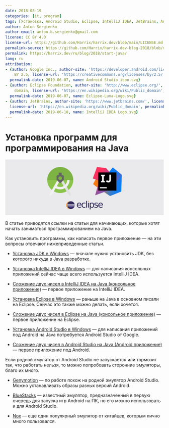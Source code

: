 ```yaml
---
date: 2018-08-19
categories: [it, program]
tags: [Установка, Android Studio, Eclipse, IntelliJ IDEA, JetBrains, Android, Java]
author: Anton Sergienko
author-email: anton.b.sergienko@gmail.com
license: CC BY 4.0
license-url: https://github.com/Harrix/harrix.dev/blob/main/LICENSE.md
permalink-source: https://github.com/Harrix/harrix.dev-blog-2018/blob/main/start-java/start-java.md
permalink: https://harrix.dev/ru/blog/2018/start-java/
lang: ru
attribution:
- {author: Google Inc., author-site: 'https://developer.android.com/license', license: CC
    BY 2.5, license-url: 'https://creativecommons.org/licenses/by/2.5/', permalink: 'https://commons.wikimedia.org/wiki/File:Android_Studio_icon.svg',
  permalink-date: 2019-06-07, name: Android Studio icon.svg}
- {author: Eclipse Foundation, author-site: 'http://www.eclipse.org/', license: Public
    domain, license-url: 'https://en.wikipedia.org/wiki/Public_domain', permalink: 'https://commons.wikimedia.org/wiki/File:Eclipse-Luna-Logo.svg',
  permalink-date: 2019-06-07, name: Eclipse-Luna-Logo.svg}
- {author: JetBrains, author-site: 'https://www.jetbrains.com/', license: Public domain,
  license-url: 'https://en.wikipedia.org/wiki/Public_domain', permalink: 'https://commons.wikimedia.org/wiki/File:IntelliJ_IDEA_Logo.svg',
  permalink-date: 2019-06-10, name: IntelliJ IDEA Logo.svg}
---
```


# Установка программ для программирования на Java

![Featured image](featured-image.svg)

В статье приводятся ссылки на статьи для начинающих, которые хотят начать заниматься программированием на Java.

Как установить программы, как написать первое приложение — на эти вопросы отвечают нижеприведенные статьи.

- [Установка JDK в Windows](https://github.com/Harrix/harrix.dev-blog-2019/blob/main/install-jdk-on-windows/install-jdk-on-windows.md) <!-- https://harrix.dev/ru/blog/2019/install-jdk-on-windows/ --> — вначале нужно установить JDK, без которого никуда в Java разработке.

- [Установка IntelliJ IDEA в Windows](https://github.com/Harrix/harrix.dev-blog-2019/blob/main/install-intellij-idea/install-intellij-idea.md) <!-- https://harrix.dev/ru/blog/2019/install-intellij-idea/ --> — для написания консольных приложений сейчас чаще всего используется IntelliJ IDEA.

- [Сложение двух чисел в IntelliJ IDEA на Java (консольное приложение)](https://github.com/Harrix/harrix.dev-blog-2019/blob/main/add-2-num-intellij-idea/add-2-num-intellij-idea.md) <!-- https://harrix.dev/ru/blog/2019/add-2-num-intellij-idea/ --> — первое приложение на IntelliJ IDEA.

- [Установка Eclipse в Windows](https://github.com/Harrix/harrix.dev-blog-2014/blob/main/install-eclipse-java/install-eclipse-java.md) <!-- https://harrix.dev/ru/blog/2014/install-eclipse-java/ --> — раньше на Java в основном писали на Eclipse. Сейчас это также можно делать, если хочется.

- [Сложение двух чисел в Eclipse на Java (консольное приложение)](https://github.com/Harrix/harrix.dev-blog-2015/blob/main/add-2-num-eclipse-java/add-2-num-eclipse-java.md) <!-- https://harrix.dev/ru/blog/2015/add-2-num-eclipse-java/ --> — первое приложение на Eclipse.

- [Установка Android Studio в Windows](https://github.com/Harrix/harrix.dev-blog-2019/blob/main/install-android-studio/install-android-studio.md) <!-- https://harrix.dev/ru/blog/2019/install-android-studio/ --> — для написания приложений под Android на Java потребуется Android Studio от Google.

- [Сложение двух чисел в Android Studio на Java (Android приложение)](https://github.com/Harrix/harrix.dev-blog-2019/blob/main/add-2-num-android/add-2-num-android.md) <!-- https://harrix.dev/ru/blog/2019/add-2-num-android/ --> — первое приложение под Android.

Если родной эмулятор от Android Studio не запускается или тормозит так, что работать нельзя, то можно попробовать сторонние эмуляторы, благо их много.

- [Genymotion](https://github.com/Harrix/harrix.dev-blog-2018/blob/main/genymotion-for-android-studio/genymotion-for-android-studio.md) <!-- https://harrix.dev/ru/blog/2018/genymotion-for-android-studio/ --> — по работе похож на родной эмулятор Android Studio. Можно устанавливать образы разных версий Android.

- [BlueStacks](https://github.com/Harrix/harrix.dev-blog-2018/blob/main/bluestacks-for-android-studio/bluestacks-for-android-studio.md) <!-- https://harrix.dev/ru/blog/2018/bluestacks-for-android-studio/ --> — известный эмулятор, предназначенный в первую очередь для запуска игр Android на ПК, но его можно использовать и для Android Studio.

- [Nox](https://github.com/Harrix/harrix.dev-blog-2018/blob/main/nox-for-android-studio/nox-for-android-studio.md) <!-- https://harrix.dev/ru/blog/2018/nox-for-android-studio/ --> — еще один популярный эмулятор от китайцев, которым лично много пользовался.
